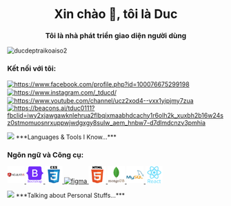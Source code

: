 <h1 align="center">Xin chào 👋, tôi là Duc</h1>
<h3 align="center">Tôi là nhà phát triển giao diện người dùng</h3>

<p align="left"> <img src="https://komarev.com/ghpvc/?username=ducdeptraikoaiso2&label=Profile%20views&color=0e75b6&style=flat" alt="ducdeptraikoaiso2" /> </p>

<h3 align="left">Kết nối với tôi:</h3>
<p align="left">
<a href="https://fb.com/https://www.facebook.com/profile.php?id=100076675299198" target="blank"><img align="center" src="https://raw.githubusercontent.com/rahuldkjain/github-profile-readme-generator/master/src/images/icons/Social/facebook.svg" alt="https://www.facebook.com/profile.php?id=100076675299198" height="30" width="40" /></a>
<a href="https://instagram.com/https://www.instagram.com/_tducd/" target="blank"><img align="center" src="https://raw.githubusercontent.com/rahuldkjain/github-profile-readme-generator/master/src/images/icons/Social/instagram.svg" alt="https://www.instagram.com/_tducd/" height="30" width="40" /></a>
<a href="https://www.youtube.com/c/https://www.youtube.com/channel/ucz2xod4--vxx1yipjmy7zua" target="blank"><img align="center" src="https://raw.githubusercontent.com/rahuldkjain/github-profile-readme-generator/master/src/images/icons/Social/youtube.svg" alt="https://www.youtube.com/channel/ucz2xod4--vxx1yipjmy7zua" height="30" width="40" /></a>
<a href="/https://beacons.ai/tduc0111?fbclid=iwy2xjawgawknlehrua2flbqixmaabhdcachy1r6olh2k_xuxbh2b16w24sz0stmomuosnrxuppwjwdgxgy8sulw_aem_hnbw7-d7dlmdcnzv3pmhia" target="blank"><img align="center" src="https://raw.githubusercontent.com/rahuldkjain/github-profile-readme-generator/master/src/images/icons/Social/rss.svg" alt="https://beacons.ai/tduc0111?fbclid=iwy2xjawgawknlehrua2flbqixmaabhdcachy1r6olh2k_xuxbh2b16w24sz0stmomuosnrxuppwjwdgxgy8sulw_aem_hnbw7-d7dlmdcnzv3pmhia" height="30" width="40" /></a>
</p>
<img src="https://media.giphy.com/media/ObNTw8Uzwy6KQ/giphy.gif" width="30px">&nbsp;***Languages & Tools I Know...***
<p align="left">
<h3 align="left">Ngôn ngữ và Công cụ:</h3>
<p align="left"> <a href="https://angular.io" target="_blank" rel="noreferrer"> <img src="https://raw.githubusercontent.com/devicons/devicon/master/icons/angularjs/angularjs-original-wordmark.svg" alt="angularjs" width="40" height="40"/> </a> <a href="https://getbootstrap.com" target="_blank" rel="noreferrer"> <img src="https://raw.githubusercontent.com/devicons/devicon/master/icons/bootstrap/bootstrap-plain-wordmark.svg" alt="bootstrap" width="40" height="40"/> </a> <a href="https://www.w3schools.com/css/" target="_blank" rel="noreferrer"> <img src="https://raw.githubusercontent.com/devicons/devicon/master/icons/css3/css3-original-wordmark.svg" alt="css3" width="40" height="40"/> </a> <a href="https://www.figma.com/" target="_blank" rel="noreferrer"> <img src="https://www.vectorlogo.zone/logos/figma/figma-icon.svg" alt="figma" width="40" height="40"/> </a> <a href="https://www.w3.org/html/" target="_blank" rel="noreferrer"> <img src="https://raw.githubusercontent.com/devicons/devicon/master/icons/html5/html5-original-wordmark.svg" alt="html5" width="40" height="40"/> </a> <a href="https://www.mongodb.com/" target="_blank" rel="noreferrer"> <img src="https://raw.githubusercontent.com/devicons/devicon/master/icons/mongodb/mongodb-original-wordmark.svg" alt="mongodb" width="40" height="40"/> </a> <a href="https://www.mysql.com/" target="_blank" rel="noreferrer"> <img src="https://raw.githubusercontent.com/devicons/devicon/master/icons/mysql/mysql-original-wordmark.svg" alt="mysql" width="40" height="40"/> </a> <a href="https://reactjs.org/" target="_blank" rel="noreferrer"> <img src="https://raw.githubusercontent.com/devicons/devicon/master/icons/react/react-original-wordmark.svg" alt="react" width="40" height="40"/> </a> </p>
<img src="https://media.giphy.com/media/ObNTw8Uzwy6KQ/giphy.gif" width="30px">&nbsp;***Talking about Personal Stuffs...***
